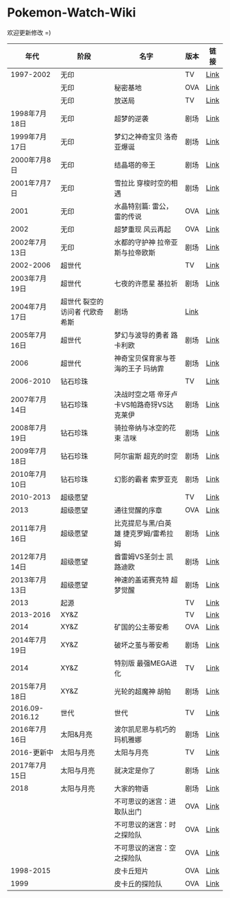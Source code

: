 # Pokemon-Watch-Wiki
欢迎更新修改 =)

|年代|阶段|名字|版本|链接|  
|---|---|---|---|---|
|1997-2002| 无印 ||TV|[Link](https://www.bilibili.com/video/av20218473/)|
|| 无印 |秘密基地|OVA|[Link](https://www.bilibili.com/video/av9400997)|
|| 无印 |放送局|TV|[Link](https://www.bilibili.com/video/av19018489)|
|1998年7月18日| 无印 |超梦的逆袭|剧场|[Link](https://www.bilibili.com/video/av10658727/)|
|1999年7月17日| 无印 |梦幻之神奇宝贝 洛奇亚爆诞 |剧场|[Link](https://www.bilibili.com/video/av10662593/)|
|2000年7月8日| 无印 |结晶塔的帝王 |剧场|[Link](https://www.bilibili.com/video/av10662604/)|
|2001年7月7日| 无印 |雪拉比 穿梭时空的相遇|剧场|[Link](https://www.bilibili.com/video/av10662606/)|
|2001|无印|水晶特别篇: 雷公，雷的传说|OVA|[Link](https://www.bilibili.com/video/av20059635)|
|2002| 无印 |超梦重现 风云再起|OVA|[Link](https://www.bilibili.com/video/av11698736/)|
|2002年7月13日| 无印 |水都的守护神 拉帝亚斯与拉帝欧斯|剧场|[Link](https://www.bilibili.com/video/av10663461/)|
|2002-2006|超世代||TV|[Link](https://www.bilibili.com/video/av10770612)|
|2003年7月19日| 超世代 | 七夜的许愿星 基拉祈  |剧场|[Link](https://www.bilibili.com/video/av10665777/)|
|2004年7月17日| 超世代 裂空的访问者 代欧奇希斯 |剧场|[Link](https://www.bilibili.com/video/av10666043/)|
|2005年7月16日| 超世代 | 梦幻与波导的勇者 路卡利欧|剧场|[Link](https://www.bilibili.com/video/av10666302/)|
|2006| 超世代 |神奇宝贝保育家与苍海的王子 玛纳霏|剧场|[Link](https://www.bilibili.com/video/av10666918/)|
|2006-2010| 钻石珍珠 ||TV|[Link](https://www.bilibili.com/video/av10783111)|
|2007年7月14日| 钻石珍珠 |决战时空之塔 帝牙卢卡VS帕路奇犽VS达克莱伊|剧场|[Link](https://www.bilibili.com/video/av10673686/)|  
|2008年7月19日| 钻石珍珠 | 骑拉帝纳与冰空的花束 洁咪|剧场|[Link](https://www.bilibili.com/video/av10682467/)|  
|2009年7月18日| 钻石珍珠 | 阿尔宙斯 超克的时空 |剧场|[Link](https://www.bilibili.com/video/av10682469/)|  
|2010年7月10日| 钻石珍珠 |幻影的霸者 索罗亚克 |剧场|[Link](https://www.bilibili.com/video/av10682490/)|  
|2010-2013|超级愿望||TV|[Link](https://www.bilibili.com/video/av10766394)|
|2013|超级愿望|通往觉醒的序章|OVA|[Link](https://www.bilibili.com/video/av31029888)|
|2011年7月16日|超级愿望| 比克提尼与黑/白英雄 捷克罗姆/雷希拉姆|剧场|[Link](https://www.bilibili.com/video/av10683455/)|
|2012年7月14日|超级愿望| 酋雷姆VS圣剑士 凯路迪欧 |剧场|[Link](https://www.bilibili.com/video/av14195054/)|
|2013年7月13日|超级愿望|神速的盖诺赛克特 超梦觉醒|剧场|[Link](https://www.bilibili.com/video/av13224724/)|
|2013|起源||TV|[Link](https://www.bilibili.com/video/av6288364)|
|2013-2016|XY&Z||TV|[Link](https://www.bilibili.com/video/av14473038)|
|2014|XY&Z|矿国的公主蒂安希|OVA|[Link](https://www.bilibili.com/video/av9698358)|
|2014年7月19日|XY&Z|破坏之茧与蒂安希|剧场|[Link](https://www.bilibili.com/video/av13111367/)|
|2014|XY&Z|特别版 最强MEGA进化|TV|[Link](https://www.bilibili.com/video/av10768784)|
|2015年7月18日|XY&Z|光轮的超魔神 胡帕 |剧场|[Link](https://www.bilibili.com/video/av3802098/)|
|2016.09-2016.12|世代|世代|TV|[Link](https://www.bilibili.com/video/av8253062)|
|2016年7月16日|太阳&月亮|波尔凯尼恩与机巧的玛机雅娜|剧场|[Link](https://www.bilibili.com/video/av23195520)|
|2016-更新中|太阳与月亮|太阳与月亮|TV|[Link](https://www.bilibili.com/video/av33475774)|
|2017年7月15日|太阳与月亮|就决定是你了|剧场|[Link](https://www.bilibili.com/video/av17878730?from=search&seid=7121815767237028949)|
|2018|太阳与月亮|大家的物语|剧场|[Link](https://www.bilibili.com/video/av37453970/)|
|||不可思议的迷宫：进取队出门|OVA|[Link](https://www.bilibili.com/video/av10751167/)|
|||不可思议的迷宫：时之探险队|OVA|[Link](https://www.bilibili.com/video/av10763071/)|
|||不可思议的迷宫：空之探险队|OVA|[Link](https://www.bilibili.com/video/av10763112/)|
|1998-2015||皮卡丘短片|OVA|[Link](https://www.bilibili.com/video/av10894141)|
|1999|  |皮卡丘的探险队|OVA|[Link](https://www.bilibili.com/video/av9407885)|
<!--
||||剧场|[Link]()|-->



